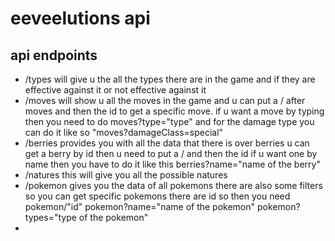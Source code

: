 # eeveelutions api

## api endpoints

- /types will give u the all the types there are in the game and if they are effective against it or not effective against it
- /moves will show u all the moves in the game and u can put a / after moves and then the id to get a specific move. if u want a move by typing then you need to do moves?type="type" and for the damage type you can do it like so "moves?damageClass=special"
- /berries provides you with all the data that there is over berries u can get a berry by id then u need to put a / and then the id if u want one by name then you have to do it like this berries?name="name of the berry"
- /natures this will give you all the possible natures
- /pokemon gives you the data of all pokemons there are also some filters so you can get specific pokemons there are id so then you need pokemon/"id" pokemon?name="name of the pokemon" pokemon?types="type of the pokemon"
-
